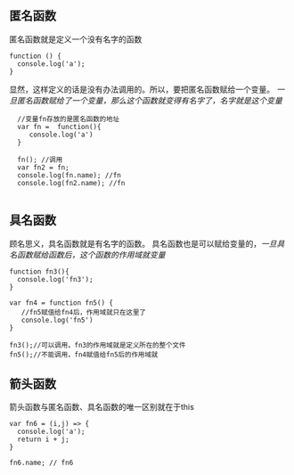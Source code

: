 ## 匿名函数

匿名函数就是定义一个没有名字的函数
```
function () {
  console.log('a');
}

```
显然，这样定义的话是没有办法调用的。所以，要把匿名函数赋给一个变量。 *一旦匿名函数赋给了一个变量，那么这个函数就变得有名字了，名字就是这个变量*

```
  //变量fn存放的是匿名函数的地址
  var fn =  function(){
     console.log('a') 
  }
  
  fn(); //调用
  var fn2 = fn; 
  console.log(fn.name); //fn
  console.log(fn2.name); //fn
  
```

## 具名函数
顾名思义，具名函数就是有名字的函数。 具名函数也是可以赋给变量的，*一旦具名函数赋给函数后，这个函数的作用域就变量*
```
function fn3(){
  console.log('fn3');
}

var fn4 = function fn5() {
   //fn5赋值给fn4后，作用域就只在这里了
   console.log('fn5')
}

fn3();//可以调用，fn3的作用域就是定义所在的整个文件
fn5();//不能调用，fn4赋值给fn5后的作用域就

```


## 箭头函数
箭头函数与匿名函数、具名函数的唯一区别就在于this
```
var fn6 = (i,j) => {
  console.log('a'); 
  return i + j;
}

fn6.name; // fn6
```


